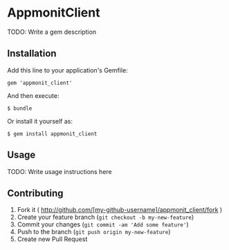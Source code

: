 # AppmonitClient 

TODO: Write a gem description

## Installation

Add this line to your application's Gemfile:

    gem 'appmonit_client'

And then execute:

    $ bundle

Or install it yourself as:

    $ gem install appmonit_client

## Usage

TODO: Write usage instructions here

## Contributing

1. Fork it ( http://github.com/[my-github-username]/appmonit_client/fork )
2. Create your feature branch (`git checkout -b my-new-feature`)
3. Commit your changes (`git commit -am 'Add some feature'`)
4. Push to the branch (`git push origin my-new-feature`)
5. Create new Pull Request
